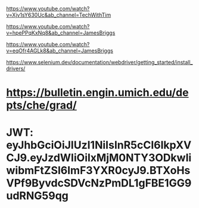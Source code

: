 https://www.youtube.com/watch?v=Xjv1sY630Uc&ab_channel=TechWithTim

https://www.youtube.com/watch?v=hpePPqKxNq8&ab_channel=JamesBriggs

https://www.youtube.com/watch?v=eqOfr4AGLk8&ab_channel=JamesBriggs

https://www.selenium.dev/documentation/webdriver/getting_started/install_drivers/

# https://bulletin.engin.umich.edu/depts/che/grad/


# JWT: eyJhbGciOiJIUzI1NiIsInR5cCI6IkpXVCJ9.eyJzdWIiOiIxMjM0NTY3ODkwIiwibmFtZSI6ImF3YXR0cyJ9.BTXoHsVPf9ByvdcSDVcNzPmDL1gFBE1GG9udRNG59qg
